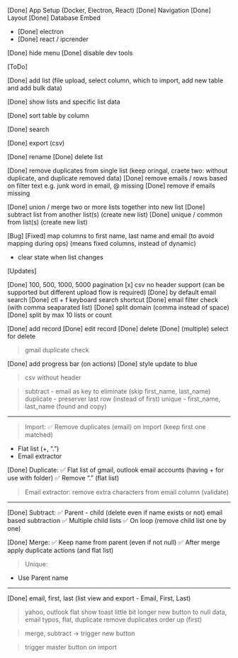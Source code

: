 [Done] App Setup (Docker, Electron, React)
[Done] Navigation
[Done] Layout
[Done] Database Embed
- [Done] electron
- [Done] react  / ipcrender

[Done] hide menu
[Done] disable dev tools

[ToDo]

[Done] add list (file upload, select column, which to import, add new table and add bulk data)

[Done] show lists and specific list data

[Done] sort table by column

[Done] search

[Done] export (csv)

[Done] rename
[Done] delete list

[Done] remove duplicates from single list (keep oringal, craete two: without duplicate, and duplicate removed data)
[Done] remove emails / rows based on filter text e.g. junk word in email, @ missing
[Done] remove if emails missing

[Done] union / merge two or more lists together into new list
[Done] subtract list from another list(s) (create new list)
[Done] unique / common from list(s) (create new list)

[Bug]
[Fixed] map columns to first name, last name and email (to avoid mapping during ops) (means fixed columns, instead of dynamic)
- clear state when list changes

[Updates]

[Done] 100, 500, 1000, 5000 pagination
[x] csv no header support (can be supported but different upload flow is required)
[Done] by default email search
[Done] ctl + f keyboard search shortcut
[Done] email filter check (with comma seaparated list)
[Done] split domain (comma instead of space)
[Done] split by max 10 lists or count

[Done] add record
[Done] edit record
[Done] delete
[Done] (multiple) select for delete

> gmail duplicate check

[Done] add progress bar (on actions)
[Done] style update to blue

> csv without header

> subtract - email as key to eliminate (skip first_name, last_name)
> duplicate - preserver last row (instead of first)
> unique - first_name, last_name (found and copy)


-----------------

> Import:
✅ Remove duplicates (email) on import (keep first one matched)

- Flat list (+, “.”)
- Email extractor

[Done] Duplicate: 
✅ Flat list of gmail, outlook email accounts (having + for use with folder)
✅ Remove “.” (flat list)

> Email extractor: remove extra characters from email column (validate)

----

[Done] Subtract: 
✅ Parent - child (delete even if name exists or not) email based subtraction
✅ Multiple child lists
✅ On loop (remove child list one by one)

[Done] Merge:
✅ Keep name from parent (even if not null)
✅ After merge apply duplicate actions (and flat list)

> Unique:
- Use Parent name

---------------------------------

[Done] email, first, last (list view and export - Email, First, Last)

> yahoo, outlook flat
> show toast little bit longer
> new button to null data, email typos, flat, duplicate
> remove duplicates order up (first)

> merge, subtract -> trigger new button

> trigger master button on import